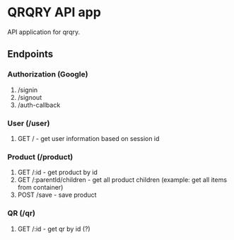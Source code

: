 # QRQRY API app

API application for qrqry.

## Endpoints

### Authorization (Google)
1. /signin
2. /signout
3. /auth-callback

### User (/user)
1. GET / - get user information based on session id

### Product (/product)
1. GET /:id - get product by id
2. GET /:parentId/children - get all product children (example: get all items from container)
3. POST /save - save product 

### QR (/qr)
1. GET /:id - get qr by id (?)

